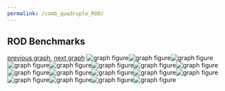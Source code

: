 ```yaml
---
permalink: /comb_quadruple_ROD/
---
```



 ## ROD Benchmarks

[previous graph](../comb_quadruple_RB/), [next graph](../comb_quadruple_SMATRIX/)
![graph figure](./images/quadruple/ROD/ROD-AVL_box.png)![graph figure](./images/quadruple/ROD/ROD-A_box.png)![graph figure](./images/quadruple/ROD/ROD-CYPHERD_box.png)![graph figure](./images/quadruple/ROD/ROD-EGG_box.png)![graph figure](./images/quadruple/ROD/ROD-FACE_box.png)![graph figure](./images/quadruple/ROD/ROD-FLOYD_box.png)![graph figure](./images/quadruple/ROD/ROD-F_box.png)![graph figure](./images/quadruple/ROD/ROD-H_box.png)![graph figure](./images/quadruple/ROD/ROD-JSOND_box.png)![graph figure](./images/quadruple/ROD/ROD-K_box.png)![graph figure](./images/quadruple/ROD/ROD-O_box.png)![graph figure](./images/quadruple/ROD/ROD-PDFD_box.png)![graph figure](./images/quadruple/ROD/ROD-RB_box.png)![graph figure](./images/quadruple/ROD/ROD-ROD_box.png)![graph figure](./images/quadruple/ROD/ROD-SMATRIX_box.png)![graph figure](./images/quadruple/ROD/ROD-SORTD_box.png)![graph figure](./images/quadruple/ROD/ROD-ZB_box.png)